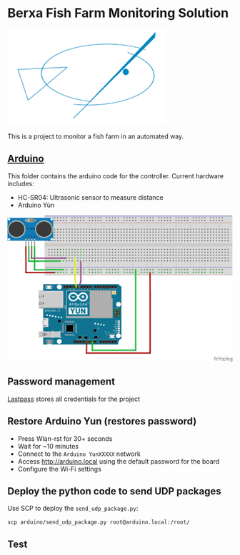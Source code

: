 # Berxa Fish Farm Monitoring Solution

![Berxa Logo](resources/berxa_logo.png)

This is a project to monitor a fish farm in an automated way.

## [Arduino](arduino)

This folder contains the arduino code for the controller.
Current hardware includes:

- HC-SR04: Ultrasonic sensor to measure distance
- Arduino Yùn

![Breadboard Schematics](resources/arduino_breadboard.png)

## Password management

[Lastpass](https://lastpass.com/) stores all credentials for the project

## Restore Arduino Yun (restores password)

- Press Wlan-rst for 30+ seconds
- Wait for ~10 minutes
- Connect to the `Arduino YunXXXXX` network
- Access http://arduino.local using the default password for the board
- Configure the Wi-Fi settings

## Deploy the python code to send UDP packages

Use SCP to deploy the `send_udp_package.py`:

```
scp arduino/send_udp_package.py root@arduino.local:/root/
```

## Test 